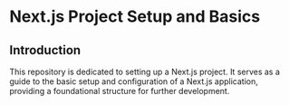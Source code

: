 # Next.js Project Setup and Basics

## Introduction

This repository is dedicated to setting up a Next.js project. It serves as a guide to the basic setup and configuration of a Next.js application, providing a foundational structure for further development.
